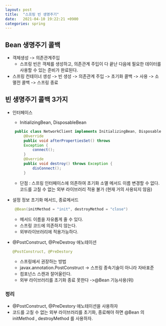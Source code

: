 ```yaml
---
layout: post
title:  "스프링 빈 생명주기"
date:   2021-04-10 19:22:21 +0900
categories: spring
---
```


## Bean 생명주기 콜백
 - 객체생성 -> 의존관계주입
   - 스프링 빈은 객체를 생성하고, 의존관계 주입이 다 끝난 다음에 필요한 데이터를 사용할 수 있는 준비가 완료된다.
 - 스프링 컨테이너 생성 -> 빈 생성 -> 의존관계 주입 -> 초기화 콜백 -> 사용 -> 소멸전 콜백 -> 스프링 종료


## 빈 생명주기 콜백 3가지
 - 인터페이스
   - InitializingBean, DisposableBean
   ```java 
    public class NetworkClient implements InitializingBean, DisposableBean { ... 
        @Override
        public void afterPropertiesSet() throws 
        Exception {
            connect();
        }
        @Override
        public void destroy() throws Exception {
            disConnect();
        }
   ```
   - 단점 : 스프링 인터페이스에 의존하여 초기화 소멸 메서드 이름 변경할 수 없다. 코드를 고칠 수 없는 외부 라이브러리 적용 불가 (현재 거의 사용되지 않음)
 - 설정 정보 초기화 메서드, 종료메서드
   ```java 
    @Bean(initMethod = "init", destroyMethod = "close")
   ```
   - 메서드 이름을 자유롭게 줄 수 있다.
   - 스프링 코드에 의존하지 않는다.
   - 외부라이브러리에 적용가능하다.

    
 - @PostConstruct, @PreDestroy 애노테이션
   ```java
   @PostConstruct, @PreDestory
   ````
   - 스프링에서 권장하는 방법
   - javax.annotation.PostConstruct -> 스프링 종속기술이 아니라 자바표준
   - 컴포넌스 스캔과 잘어울린다.
   - 외부 라이브러리를 초기화 종료 못한다 ->@Bean 기능사용(위)

### 정리 
 - @PostConstruct, @PreDestory 애노테이션을 사용하자
 - 코드를 고칠 수 없는 외부 라이브러리를 초기화, 종료해야 하면 @Bean 의 initMethod , destroyMethod 를 사용하자.